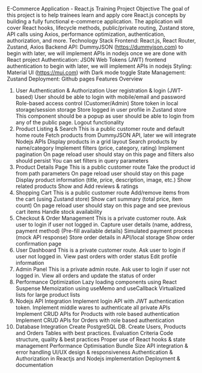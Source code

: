 E-Commerce Application - React.js Training Project
Objective
The goal of this project is to help trainees learn and apply core React.js concepts by building a fully functional e-commerce application. The application will cover React hooks, lifecycle methods, public/private routing, Zustand store, API calls using Axios, performance optimization, authentication, authorization, and more.
Technology Stack
Frontend: React.js, React Router, Zustand, Axios
Backend API: DummyJSON (https://dummyjson.com) to begin with later, we will implement APIs in nodejs once we are done with React project
Authentication: JSON Web Tokens (JWT) frontend authentication to begin with later, we will implement APIs in nodejs
Styling: Material UI (https://mui.com) with Dark mode toggle
State Management: Zustand
Deployment: Github pages
Features Overview

1. User Authentication & Authorization
   User registration & login (JWT-based)
   User should be able to login with mobile/email and password
   Role-based access control (Customer/Admin)
   Store token in local storage/session storage
   Store logged in user profile in Zustand store
   This component should be a popup as user should be able to login from any of the public page.
   Logout functionality
2. Product Listing & Search
   This is a public customer route and default home route
   Fetch products from DummyJSON API, later we will integrate Nodejs APIs
   Display products in a grid layout
   Search products by name/category
   Implement filters (price, category, rating)
   Implement pagination
   On page reload user should stay on this page and filters also should persist
   You can set filters in query parameters
3. Product Details Page
   This is a public customer route
   Take the product id from path parameters
   On page reload user should stay on this page
   Display product information (title, price, description, image, etc.)
   Show related products
   Show and Add reviews & ratings
4. Shopping Cart
   This is a public customer route
   Add/remove items from the cart (using Zustand store)
   Show cart summary (total price, item count)
   On page reload user should stay on this page and see previous cart items
   Handle stock availability
5. Checkout & Order Management
   This is a private customer route. Ask user to login if user not logged in.
   Capture user details (name, address, payment method) (Pre-fill available details)
   Simulated payment process (mock API response)
   Store order details in API/local storage
   Show order confirmation page
6. User Dashboard
   This is a private customer route. Ask user to login if user not logged in.
   View past orders with order status
   Edit profile information
7. Admin Panel
   This is a private admin route. Ask user to login if user not logged in.
   View all orders and update the status of order
8. Performance Optimization
   Lazy loading components using React Suspense
   Memoization using useMemo and useCallback
   Virtualized lists for large product lists
9. Nodejs API Integration
   Implement login API with JWT authentication token.
   Implement middle wares to authenticate all private APIs
   Implement CRUD APIs for Products with role based authentication
   Implement CRUD APIs for Orders with role based authentication
10. Database Integration
    Create PostgreSQL DB.
    Create Users, Products and Orders Tables with best practices.
    Evaluation Criteria
    Code structure, quality & best practices
    Proper use of React hooks & state management
    Performance Optimisation
    Bundle Size
    API integration & error handling
    UI/UX design & responsiveness
    Authentication & Authorization in Reactjs and Nodejs implementation
    Deployment & documentation
